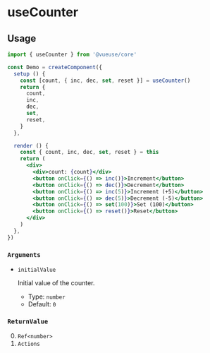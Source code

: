 # useCounter

## Usage

```jsx {5,16}
import { useCounter } from '@vueuse/core'

const Demo = createComponent({
  setup () {
    const [count, { inc, dec, set, reset }] = useCounter()
    return {
      count,
      inc,
      dec,
      set,
      reset,
    }
  },

  render () {
    const { count, inc, dec, set, reset } = this
    return (
      <div>
        <div>count: {count}</div>
        <button onClick={() => inc()}>Increment</button>
        <button onClick={() => dec()}>Decrement</button>
        <button onClick={() => inc(5)}>Increment (+5)</button>
        <button onClick={() => dec(5)}>Decrement (-5)</button>
        <button onClick={() => set(100)}>Set (100)</button>
        <button onClick={() => reset()}>Reset</button>
      </div>
    )
  },
})
```

### `Arguments`

- `initialValue`

  Initial value of the counter.

  - Type: `number`
  - Default: `0`

### `ReturnValue`

0. `Ref<number>`
1. `Actions`
